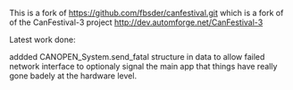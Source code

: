This is a fork of https://github.com/fbsder/canfestival.git which is a fork of of the CanFestival-3 project http://dev.automforge.net/CanFestival-3

Latest work done:

addded CANOPEN_System.send_fatal structure in data to allow failed network interface to optionaly signal the main app that things have really gone badely at the hardware
level.

